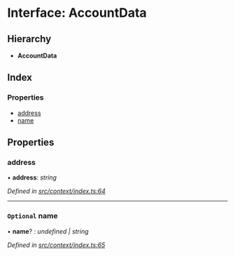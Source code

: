 # Interface: AccountData

## Hierarchy

* **AccountData**

## Index

### Properties

* [address](context.accountdata.md#address)
* [name](context.accountdata.md#optional-name)

## Properties

###  address

• **address**: *string*

*Defined in [src/context/index.ts:64](https://github.com/PolymathNetwork/polymesh-sdk/blob/7e9a732/src/context/index.ts#L64)*

___

### `Optional` name

• **name**? : *undefined | string*

*Defined in [src/context/index.ts:65](https://github.com/PolymathNetwork/polymesh-sdk/blob/7e9a732/src/context/index.ts#L65)*
